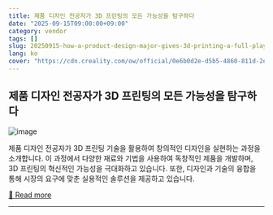 ```yaml
---
title: 제품 디자인 전공자가 3D 프린팅의 모든 가능성을 탐구하다
date: "2025-09-15T09:00:00+09:00"
category: vendor
tags: []
slug: 20250915-how-a-product-design-major-gives-3d-printing-a-full-play
lang: ko
cover: "https://cdn.creality.com/ow/official/0e6b0d2e-d5b5-4860-811d-2e3ea40a0df2.png"
---
```


## 제품 디자인 전공자가 3D 프린팅의 모든 가능성을 탐구하다
![image](https://cdn.creality.com/ow/official/0e6b0d2e-d5b5-4860-811d-2e3ea40a0df2.png)

제품 디자인 전공자가 3D 프린팅 기술을 활용하여 창의적인 디자인을 실현하는 과정을 소개합니다. 이 과정에서 다양한 재료와 기법을 사용하여 독창적인 제품을 개발하며, 3D 프린팅의 혁신적인 가능성을 극대화하고 있습니다. 또한, 디자인과 기술의 융합을 통해 시장의 요구에 맞춘 실용적인 솔루션을 제공하고 있습니다.

[🔗 Read more](https://www.creality.com/blog/how-a-product-design-major-gives-3d-printing)

---